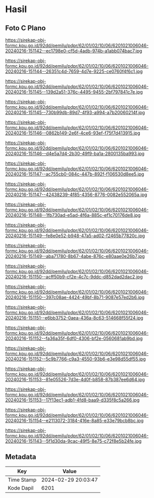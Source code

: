 # Hasil

## Foto C Plano

https://sirekap-obj-formc.kpu.go.id/92dd/pemilu/pdpr/62/01/02/10/06/6201021006046-20240216-151142--ec1798e0-cf5d-4adb-974b-a1abb074bac7.jpg

https://sirekap-obj-formc.kpu.go.id/92dd/pemilu/pdpr/62/01/02/10/06/6201021006046-20240216-151144--26351c4d-7659-4d7e-9225-ce0760f4f6c1.jpg

https://sirekap-obj-formc.kpu.go.id/92dd/pemilu/pdpr/62/01/02/10/06/6201021006046-20240216-151145--139d2a51-376c-4495-9455-2bf797841c7e.jpg

https://sirekap-obj-formc.kpu.go.id/92dd/pemilu/pdpr/62/01/02/10/06/6201021006046-20240216-151145--730b99db-89d7-4f93-a994-a7b20060214f.jpg

https://sirekap-obj-formc.kpu.go.id/92dd/pemilu/pdpr/62/01/02/10/06/6201021006046-20240216-151146--0862b149-2e6f-4ce6-93ef-f75f7d413915.jpg

https://sirekap-obj-formc.kpu.go.id/92dd/pemilu/pdpr/62/01/02/10/06/6201021006046-20240216-151146--d4e5a7d4-2b30-49f9-ba1a-2800135ba993.jpg

https://sirekap-obj-formc.kpu.go.id/92dd/pemilu/pdpr/62/01/02/10/06/6201021006046-20240216-151147--ac755cb0-084c-447b-892f-f106530d8ee5.jpg

https://sirekap-obj-formc.kpu.go.id/92dd/pemilu/pdpr/62/01/02/10/06/6201021006046-20240216-151147--42438239-4f85-4356-8776-0082e552065a.jpg

https://sirekap-obj-formc.kpu.go.id/92dd/pemilu/pdpr/62/01/02/10/06/6201021006046-20240216-151148--1fb730ad-e5ad-4f6a-885c-ef1c70176de8.jpg

https://sirekap-obj-formc.kpu.go.id/92dd/pemilu/pdpr/62/01/02/10/06/6201021006046-20240216-151149--fe8e0e52-b948-47a5-ad02-f2465b77820c.jpg

https://sirekap-obj-formc.kpu.go.id/92dd/pemilu/pdpr/62/01/02/10/06/6201021006046-20240216-151149--aba71780-8b67-4abe-876c-e80aae0e26b7.jpg

https://sirekap-obj-formc.kpu.go.id/92dd/pemilu/pdpr/62/01/02/10/06/6201021006046-20240216-151150--acff50b9-cf2e-4c7c-9ddc-d852dad2dac2.jpg

https://sirekap-obj-formc.kpu.go.id/92dd/pemilu/pdpr/62/01/02/10/06/6201021006046-20240216-151150--397c08ae-4424-49bf-8b71-9087e57ed2b6.jpg

https://sirekap-obj-formc.kpu.go.id/92dd/pemilu/pdpr/62/01/02/10/06/6201021006046-20240216-151151--e6bb3752-0aea-436a-8c63-514668f55f24.jpg

https://sirekap-obj-formc.kpu.go.id/92dd/pemilu/pdpr/62/01/02/10/06/6201021006046-20240216-151152--fa36a35f-6df0-4306-bf2e-0560681ab9bd.jpg

https://sirekap-obj-formc.kpu.go.id/92dd/pemilu/pdpr/62/01/02/10/06/6201021006046-20240216-151152--5c9b7766-c9a3-4550-93b6-e3e98d55df55.jpg

https://sirekap-obj-formc.kpu.go.id/92dd/pemilu/pdpr/62/01/02/10/06/6201021006046-20240216-151153--81e05526-7d3e-4d0f-b858-87b387ee6d64.jpg

https://sirekap-obj-formc.kpu.go.id/92dd/pemilu/pdpr/62/01/02/10/06/6201021006046-20240216-151153--17f13ec1-adb1-4fd8-baa9-d335f8c5a266.jpg

https://sirekap-obj-formc.kpu.go.id/92dd/pemilu/pdpr/62/01/02/10/06/6201021006046-20240216-151154--e2113072-3184-416e-8a85-e33e79bcb8bc.jpg

https://sirekap-obj-formc.kpu.go.id/92dd/pemilu/pdpr/62/01/02/10/06/6201021006046-20240216-151143--5f1d30da-9cac-49f5-8e75-c72f8e5b24fe.jpg


## Metadata

| Key        | Value               |
| ---------- | ------------------- |
| Time Stamp | 2024-02-29 20:03:47 |
| Kode Dapil | 6201                |



